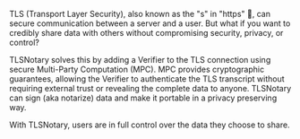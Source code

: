 TLS (Transport Layer Security), also known as the "s" in "https" 🔐, can secure communication between a server and a user. But what if you want to credibly share data with others without compromising security, privacy, or control?

TLSNotary solves this by adding a Verifier to the TLS connection using secure Multi-Party Computation (MPC). MPC provides cryptographic guarantees, allowing the Verifier to authenticate the TLS transcript without requiring external trust or revealing the complete data to anyone. TLSNotary can sign (aka notarize) data and make it portable in a privacy preserving way.

With TLSNotary, users are in full control over the data they choose to share.